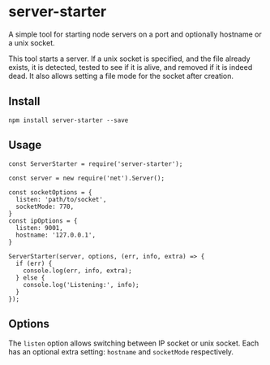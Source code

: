 # server-starter

A simple tool for starting node servers on a port and optionally hostname or a unix socket.

This tool starts a server.
If a unix socket is specified, and the file already exists, it is detected, tested to see if it is alive, and removed if it is indeed dead.
It also allows setting a file mode for the socket after creation.

## Install

```
npm install server-starter --save
```

## Usage

```
const ServerStarter = require('server-starter');

const server = new require('net').Server();

const socketOptions = {
  listen: 'path/to/socket',
  socketMode: 770,
}
const ipOptions = {
  listen: 9001,
  hostname: '127.0.0.1',
}

ServerStarter(server, options, (err, info, extra) => {
  if (err) {
    console.log(err, info, extra);
  } else {
    console.log('Listening:', info);
  }
});
```

## Options

The `listen` option allows switching between IP socket or unix socket.
Each has an optional extra setting: `hostname` and `socketMode` respectively.
